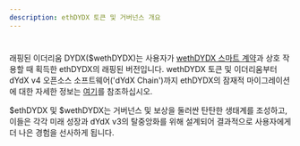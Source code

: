 ```yaml
---
description: ethDYDX 토큰 및 거버넌스 개요
---
```


#



래핑된 이더리움 DYDX($wethDYDX)는 사용자가 [wethDYDX 스마트 계약](https://etherscan.io/address/0x46b2deae6eff3011008ea27ea36b7c27255ddfa9)과 상호 작용할 때 획득한 ethDYDX의 래핑된 버전입니다. wethDYDX 토큰 및 이더리움부터 dYdX v4 오픈소스 소프트웨어('dYdX Chain')까지 ethDYDX의 잠재적 마이그레이션에 대한 자세한 정보는 [여기](https://docs.dydx.community/dydx-token-migration/start-here/introduction)를 참조하십시오.

$ethDYDX 및 $wethDYDX는 거버넌스 및 보상을 둘러싼 탄탄한 생태계를 조성하고, 이들은 각각 미래 성장과 dYdX v3의 탈중앙화를 위해 설계되어 결과적으로 사용자에게 더 나은 경험을 선사하게 됩니다.






